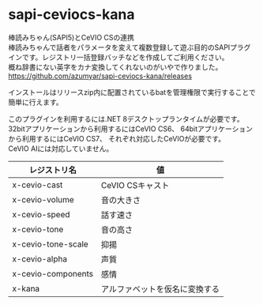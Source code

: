# sapi-ceviocs-kana
棒読みちゃん(SAPI5)とCeVIO CSの連携  
棒読みちゃんで話者をパラメータを変えて複数登録して遊ぶ目的のSAPIプラグインです。レジストリ一括登録バッチなどを作成してご利用ください。  
概ね辞書にない英字をカナ変換してくれないのがいやで作りました。
https://github.com/azumyar/sapi-ceviocs-kana/releases

インストールはリリースzip内に配置されているbatを管理権限で実行することで簡単に行えます。

このプラグインを利用するには.NET 8デスクトップランタイムが必要です。  
32bitアプリケーションから利用するにはCeVIO CS6、
64bitアプリケーションから利用するにはCeVIO CS7、
それぞれ対応したCeVIOが必要です。  
CeVIO AIには対応していません。

|  レジストリ名  |  値  |
| ---- | ---- |
|  x-cevio-cast  |  CeVIO CSキャスト  |
|  x-cevio-volume  |  音の大きさ |
|  x-cevio-speed  |  話す速さ  |
|  x-cevio-tone  |  音の高さ  |
|  x-cevio-tone-scale  |  抑揚  |
|  x-cevio-alpha  |  声質  |
|  x-cevio-components  |  感情  |
|  x-kana  |  アルファベットを仮名に変換する  |

